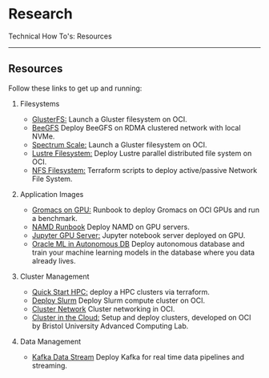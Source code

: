 <!-- Copyright (c) 2020-2021, Oracle and/or its affiliates -->

# Research

Technical How To's: Resources

---

## Resources

Follow these links to get up and running:

1. Filesystems

    * [GlusterFS:](https://github.com/oracle-quickstart/oci-gluster) Launch a Gluster filesystem on OCI.
    * [BeeGFS](https://github.com/oracle-quickstart/oci-beegfs-beeond-rdma) Deploy BeeGFS on RDMA clustered network with local NVMe.
    * [Spectrum Scale:](https://github.com/oracle-quickstart/oci-ibm-spectrum-scale) Launch a Gluster filesystem on OCI.
    * [Lustre Filesystem:](https://github.com/oracle-quickstart/oci-lustre) Deploy Lustre parallel distributed file system on OCI.
    * [NFS Filesystem:](https://github.com/oracle-quickstart/oci-nfs) Terraform scripts to deploy active/passive Network File System.

2. Application Images

    * [Gromacs on GPU:](https://github.com/oracle-quickstart/oci-hpc-runbook-gromacs) Runbook to deploy Gromacs on OCI GPUs and run a benchmark.
    * [NAMD Runbook](https://github.com/oracle-quickstart/oci-hpc-runbook-namd) Deploy NAMD on GPU servers.
    * [Jupyter GPU Server:](https://github.com/oracle-quickstart/oci-gpu-jupyter) Jupyter notebook server deployed on GPU.
    * [Oracle ML in Autonomous DB](https://github.com/oracle-quickstart/oci-arch-data-science) Deploy autonomous database and train your machine learning models in the database where you data already lives.

3. Cluster Management

    * [Quick Start HPC:](https://github.com/oracle-quickstart/oci-hpc) deploy a HPC clusters via terraform.
    * [Deploy Slurm](https://github.com/oracle-quickstart/oci-slurm) Deploy Slurm compute cluster on OCI.
    * [Cluster Network](https://github.com/oci-hpc/oci-hpc-clusternetwork) Cluster networking in OCI.
    * [Cluster in the Cloud:](https://cluster-in-the-cloud.readthedocs.io/en/latest/oracle-infrastructure.html) Setup and deploy clusters, developed on OCI by Bristol University Advanced Computing Lab.

4. Data Management

    * [Kafka Data Stream](https://github.com/oracle-quickstart/oci-kafka) Deploy Kafka for real time data pipelines and streaming.
